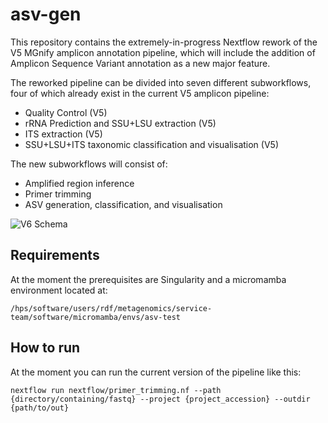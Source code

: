 # asv-gen

This repository contains the extremely-in-progress Nextflow rework of the V5 MGnify amplicon annotation pipeline, which will include the addition of Amplicon Sequence Variant annotation as a new major feature.

The reworked pipeline can be divided into seven different subworkflows, four of which already exist in the current V5 amplicon pipeline:

* Quality Control (V5)
* rRNA Prediction and SSU+LSU extraction (V5)
* ITS extraction (V5)
* SSU+LSU+ITS taxonomic classification and visualisation (V5)

The new subworkflows will consist of:

* Amplified region inference
* Primer trimming
* ASV generation, classification, and visualisation

![V6 Schema](https://github.com/EBI-Metagenomics/asv-gen/assets/34323164/a6ef22eb-7967-4d1c-b635-0468eb11e174)

## Requirements

At the moment the prerequisites are Singularity and a micromamba environment located at:

`/hps/software/users/rdf/metagenomics/service-team/software/micromamba/envs/asv-test`

## How to run

At the moment you can run the current version of the pipeline like this:

`nextflow run nextflow/primer_trimming.nf --path {directory/containing/fastq} --project {project_accession} --outdir {path/to/out}`

